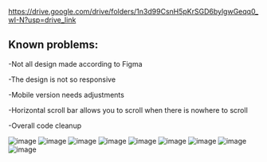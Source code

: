 https://drive.google.com/drive/folders/1n3d99CsnH5pKrSGD6bylgwGeqq0_wI-N?usp=drive_link

<h2>Known problems:</h2>

-Not all design made according to Figma

-The design is not so responsive

-Mobile version needs adjustments

-Horizontal scroll bar allows you to scroll when there is nowhere to scroll

-Overall code cleanup

![image](https://github.com/SilentCoast/Budss-Landing/assets/94042423/5ddf617a-ca6c-4d4b-bc08-dfd3762e4411)
![image](https://github.com/SilentCoast/Budss-Landing/assets/94042423/dfa78462-eb17-4daf-afef-81b42c51a0af)
![image](https://github.com/SilentCoast/Budss-Landing/assets/94042423/5468ab5a-9cb6-4cdf-b1a1-6c3379ade4f9)
![image](https://github.com/SilentCoast/Budss-Landing/assets/94042423/17032ce2-ae32-420a-8362-5cde61411890)
![image](https://github.com/SilentCoast/Budss-Landing/assets/94042423/41eb35d9-628e-4e17-81a1-02a6b73f34cd)
![image](https://github.com/SilentCoast/Budss-Landing/assets/94042423/168ed438-4aa9-4973-80f8-8caedbf9a7a2)
![image](https://github.com/SilentCoast/Budss-Landing/assets/94042423/c750858c-f7da-46e0-a6e4-3f747acc5ec2)
![image](https://github.com/SilentCoast/Budss-Landing/assets/94042423/d074a5ff-ada8-4173-920a-5e05132d76dc)
![image](https://github.com/SilentCoast/Budss-Landing/assets/94042423/31b6b9ff-1ec0-4566-9d5f-a21a36a1788e)
